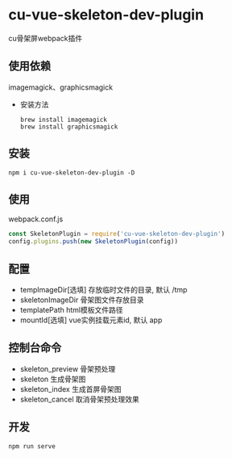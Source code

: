 # cu-vue-skeleton-dev-plugin
cu骨架屏webpack插件

## 使用依赖
imagemagick、graphicsmagick
- 安装方法
  ```
  brew install imagemagick
  brew install graphicsmagick
  ```

## 安装
`npm i cu-vue-skeleton-dev-plugin -D`

## 使用
webpack.conf.js
```js
const SkeletonPlugin = require('cu-vue-skeleton-dev-plugin')
config.plugins.push(new SkeletonPlugin(config))
```

## 配置

- tempImageDir[选填] 存放临时文件的目录, 默认 /tmp
- skeletonImageDir 骨架图文件存放目录
- templatePath html模板文件路径
- mountId[选填] vue实例挂载元素id, 默认 app

## 控制台命令

-  skeleton_preview 骨架预处理
-  skeleton 生成骨架图
-  skeleton_index 生成首屏骨架图
-  skeleton_cancel 取消骨架预处理效果

## 开发
```
npm run serve
```